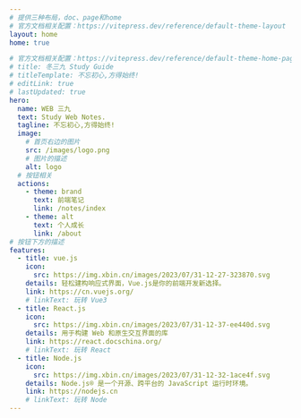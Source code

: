 ```yaml
---
# 提供三种布局，doc、page和home
# 官方文档相关配置：https://vitepress.dev/reference/default-theme-layout
layout: home
home: true

# 官方文档相关配置：https://vitepress.dev/reference/default-theme-home-page
# title: 冬三九 Study Guide
# titleTemplate: 不忘初心,方得始终!
# editLink: true
# lastUpdated: true
hero:
  name: WEB 三九
  text: Study Web Notes.
  tagline: 不忘初心,方得始终!
  image:
    # 首页右边的图片
    src: /images/logo.png
    # 图片的描述
    alt: logo
  # 按钮相关
  actions:
    - theme: brand
      text: 前端笔记
      link: /notes/index
    - theme: alt
      text: 个人成长
      link: /about
# 按钮下方的描述
features:
  - title: vue.js
    icon:
      src: https://img.xbin.cn/images/2023/07/31-12-27-323870.svg
    details: 轻松建构响应式界面，Vue.js是你的前端开发新选择。
    link: https://cn.vuejs.org/
    # linkText: 玩转 Vue3
  - title: React.js
    icon:
      src: https://img.xbin.cn/images/2023/07/31-12-37-ee440d.svg
    details: 用于构建 Web 和原生交互界面的库
    link: https://react.docschina.org/
    # linkText: 玩转 React
  - title: Node.js
    icon:
      src: https://img.xbin.cn/images/2023/07/31-12-32-1ace4f.svg
    details: Node.js® 是一个开源、跨平台的 JavaScript 运行时环境。
    link: https://nodejs.cn
    # linkText: 玩转 Node
---
```

